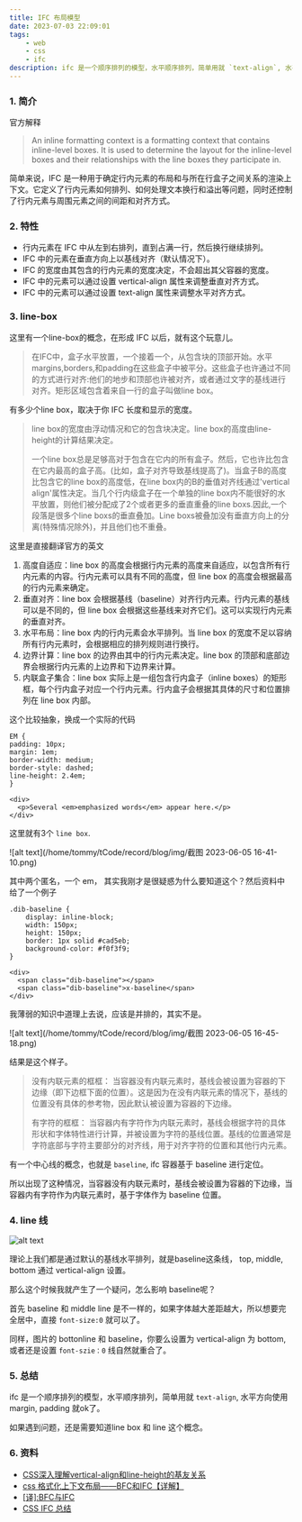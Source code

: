 ```yaml
---
title: IFC 布局模型
date: 2023-07-03 22:09:01
tags: 
    - web
    - css
    - ifc
description: ifc 是一个顺序排列的模型，水平顺序排列，简单用就 `text-align`, 水平方向使用 margin, padding 就ok了。如果遇到问题，还是需要知道line box 和 line 这个概念。
---
```


### 1. 简介

官方解释

> An inline formatting context is a formatting context that contains inline-level boxes. It is used to determine the layout for the inline-level boxes and their relationships with the line boxes they participate in.

简单来说，IFC 是一种用于确定行内元素的布局和与所在行盒子之间关系的渲染上下文。它定义了行内元素如何排列、如何处理文本换行和溢出等问题，同时还控制了行内元素与周围元素之间的间距和对齐方式。

### 2. 特性

* 行内元素在 IFC 中从左到右排列，直到占满一行，然后换行继续排列。
* IFC 中的元素在垂直方向上以基线对齐（默认情况下）。
* IFC 的宽度由其包含的行内元素的宽度决定，不会超出其父容器的宽度。
* IFC 中的元素可以通过设置 vertical-align 属性来调整垂直对齐方式。
* IFC 中的元素可以通过设置 text-align 属性来调整水平对齐方式。

### 3. line-box

这里有一个line-box的概念，在形成 IFC 以后，就有这个玩意儿。

> 在IFC中，盒子水平放置，一个接着一个，从包含块的顶部开始。水平margins,borders,和padding在这些盒子中被平分。这些盒子也许通过不同的方式进行对齐:他们的地步和顶部也许被对齐，或者通过文字的基线进行对齐。矩形区域包含着来自一行的盒子叫做line box。

有多少个line box，取决于你 IFC 长度和显示的宽度。

> line box的宽度由浮动情况和它的包含块决定。line box的高度由line-height的计算结果决定。
> 
> 一个line box总是足够高对于包含在它内的所有盒子。然后，它也许比包含在它内最高的盒子高。(比如，盒子对齐导致基线提高了)。当盒子B的高度比包含它的line box的高度低，在line box内的B的垂值对齐线通过'vertical align'属性决定。当几个行内级盒子在一个单独的line box内不能很好的水平放置，则他们被分配成了2个或者更多的垂直重叠的line boxs.因此,一个段落是很多个line boxs的垂直叠加。Line boxs被叠加没有垂直方向上的分离(特殊情况除外)，并且他们也不重叠。

这里是直接翻译官方的英文

1. 高度自适应：line box 的高度会根据行内元素的高度来自适应，以包含所有行内元素的内容。行内元素可以具有不同的高度，但 line box 的高度会根据最高的行内元素来确定。
2. 垂直对齐：line box 会根据基线（baseline）对齐行内元素。行内元素的基线可以是不同的，但 line box 会根据这些基线来对齐它们。这可以实现行内元素的垂直对齐。
3. 水平布局：line box 内的行内元素会水平排列。当 line box 的宽度不足以容纳所有行内元素时，会根据相应的排列规则进行换行。
4. 边界计算：line box 的边界由其中的行内元素决定。line box 的顶部和底部边界会根据行内元素的上边界和下边界来计算。
5. 内联盒子集合：line box 实际上是一组包含行内盒子（inline boxes）的矩形框，每个行内盒子对应一个行内元素。行内盒子会根据其具体的尺寸和位置排列在 line box 内部。

这个比较抽象，换成一个实际的代码

```
EM {
padding: 10px;
margin: 1em;
border-width: medium;
border-style: dashed;
line-height: 2.4em;
}

<div>
  <p>Several <em>emphasized words</em> appear here.</p>
</div>
```

这里就有3个 `line box`.

![alt text](/home/tommy/tCode/record/blog/img/截图 2023-06-05 16-41-10.png)

其中两个匿名，一个 em， 其实我刚才是很疑惑为什么要知道这个？然后资料中给了一个例子

```
.dib-baseline {
	display: inline-block;
	width: 150px;
	height: 150px;
	border: 1px solid #cad5eb;
	background-color: #f0f3f9;
}
	  
<div>
  <span class="dib-baseline"></span>
  <span class="dib-baseline">x-baseline</span>
</div>
```

我薄弱的知识中道理上去说，应该是并排的，其实不是。

![alt text](/home/tommy/tCode/record/blog/img/截图 2023-06-05 16-45-18.png)

结果是这个样子。

> 没有内联元素的框框：
> 当容器没有内联元素时，基线会被设置为容器的下边缘（即下边框下面的位置）。这是因为在没有内联元素的情况下，基线的位置没有具体的参考物，因此默认被设置为容器的下边缘。
>
> 有字符的框框：
> 当容器内有字符作为内联元素时，基线会根据字符的具体形状和字体特性进行计算，并被设置为字符的基线位置。基线的位置通常是字符底部与字符主要部分的对齐线，用于对齐字符的位置和其他行内元素。

有一个中心线的概念，也就是 `baseline`, ifc 容器基于 baseline 进行定位。

所以出现了这种情况，当容器没有内联元素时，基线会被设置为容器的下边缘，当容器内有字符作为内联元素时，基于字体作为 baseline 位置。

### 4. line 线

![alt text](/home/tommy/tCode/record/blog/img/css-ifc-baseline.jpg)

理论上我们都是通过默认的基线水平排列，就是baseline这条线， top, middle, bottom 通过 vertical-align 设置。

那么这个时候我就产生了一个疑问，怎么影响 baseline呢？

首先 baseline 和 middle line 是不一样的，如果字体越大差距越大，所以想要完全居中，直接 `font-size:0` 就可以了。

同样，图片的 bottonline 和 baseline，你要么设置为 vertical-align 为 bottom, 或者还是设置 `font-szie：0` 线自然就重合了。

### 5. 总结

ifc 是一个顺序排列的模型，水平顺序排列，简单用就 `text-align`, 水平方向使用 margin, padding 就ok了。

如果遇到问题，还是需要知道line box 和 line 这个概念。

### 6. 资料

* [CSS深入理解vertical-align和line-height的基友关系](https://www.zhangxinxu.com/wordpress/2015/08/css-deep-understand-vertical-align-and-line-height/)
* [css 格式化上下文布局——BFC和IFC【详解】](https://blog.csdn.net/weixin_41192489/article/details/120197275)
* [[译]:BFC与IFC](https://segmentfault.com/a/1190000004466536)
* [CSS IFC 总结](https://mengsixing.github.io/blog/css-ifc.html#css-%E5%86%85%E8%81%94%E6%A0%BC%E5%BC%8F%E5%8C%96%E4%B8%8A%E4%B8%8B%E6%96%87)
